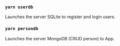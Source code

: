 ### `yarn userdb`

Launches the server SQLite to register and login users.

### `yarn persondb`

Launches the server MongoDB (CRUD person) to App.
